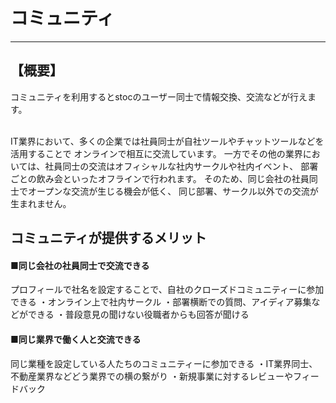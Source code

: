 # コミュニティ
 * * * 
## 【概要】<br>
コミュニティを利用するとstocのユーザー同士で情報交換、交流などが行えます。<br>
<br>

IT業界において、多くの企業では社員同士が自社ツールやチャットツールなどを活用することで
オンラインで相互に交流しています。
一方でその他の業界においては、社員同士の交流はオフィシャルな社内サークルや社内イベント、
部署ごとの飲み会といったオフラインで行われます。
そのため、同じ会社の社員同士でオープンな交流が生じる機会が低く、
同じ部署、サークル以外での交流が生まれません。

## コミュニティが提供するメリット<br>

#### ■同じ会社の社員同士で交流できる<br>
プロフィールで社名を設定することで、自社のクローズドコミュニティーに参加できる
・オンライン上で社内サークル
・部署横断での質問、アイディア募集などができる
・普段意見の聞けない役職者からも回答が聞ける

#### ■同じ業界で働く人と交流できる<br>
同じ業種を設定している人たちのコミュニティーに参加できる
・IT業界同士、不動産業界などどう業界での横の繋がり
・新規事業に対するレビューやフィードバック
